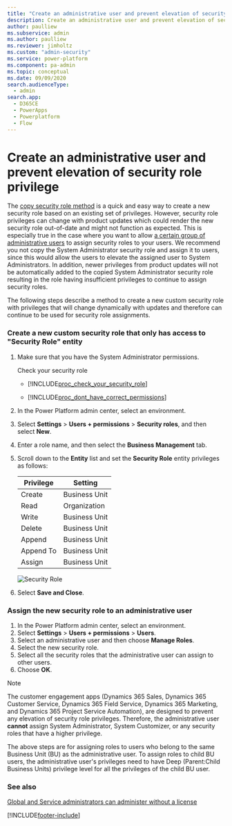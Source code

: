 ```yaml
---
title: "Create an administrative user and prevent elevation of security role privilege  | MicrosoftDocs"
description: Create an administrative user and prevent elevation of security role privilege
author: paulliew
ms.subservice: admin
ms.author: paulliew
ms.reviewer: jimholtz
ms.custom: "admin-security"
ms.service: power-platform
ms.component: pa-admin
ms.topic: conceptual
ms.date: 09/09/2020
search.audienceType: 
  - admin
search.app:
  - D365CE
  - PowerApps
  - Powerplatform
  - Flow
---
```

# Create an administrative user and prevent elevation of security role privilege

The [copy security role method](copy-security-role.md) is a quick and easy way to create a new security role based on an existing set of privileges. However, security role privileges can change with product updates which could render the new security role out-of-date and might not function as expected. This is especially true in the case where you want to allow [a certain group of administrative users](create-users-assign-online-security-roles.md#create-an-administrative-user-account) to assign security roles to your users.  We recommend you not copy the System Administrator security role and assign it to users, since this would allow the users to elevate the assigned user to System Administrators.  In addition, newer privileges from product updates will not be automatically added to the copied System Administrator security role resulting in the role having insufficient privileges to continue to assign security roles.

The following steps describe a method to create a new custom security role with privileges that will change dynamically with updates and therefore can continue to be used for security role assignments.

### Create a new custom security role that only has access to "Security Role" entity

1. Make sure that you have the System Administrator permissions.

    Check your security role  

   - [!INCLUDE[proc_check_your_security_role](../includes/proc-check-your-security-role.md)]  

   - [!INCLUDE[proc_dont_have_correct_permissions](../includes/proc-dont-have-correct-permissions.md)]  

2. In the Power Platform admin center, select an environment. 

3. Select **Settings** > **Users + permissions** > **Security roles**, and then select **New**.
4. Enter a role name, and then select the **Business Management** tab.
5. Scroll down to the **Entity** list and set the **Security Role** entity privileges as follows:

   |Privilege  |Setting  |
   |---------|---------|
   |Create     |Business Unit         |
   |Read     |Organization         |
   |Write     |Business Unit         |
   |Delete     |Business Unit         |
   |Append     |Business Unit         |
   |Append To     |Business Unit         |
   |Assign     |Business Unit         |

   ![Security Role](media/security-role.png)

6. Select **Save and Close**.

### Assign the new security role to an administrative user

1. In the Power Platform admin center, select an environment. 
2. Select **Settings** > **Users + permissions** > **Users**.
3. Select an administrative user and then choose **Manage Roles**.
4. Select the new security role.
5. Select all the security roles that the administrative user can assign to other users.
6. Choose **OK**.

> [!NOTE]
> The customer engagement apps (Dynamics 365 Sales, Dynamics 365 Customer Service, Dynamics 365 Field Service, Dynamics 365 Marketing, and Dynamics 365 Project Service Automation), are designed to prevent any elevation of security role privileges. Therefore, the administrative user **cannot** assign System Administrator, System Customizer, or any security roles that have a higher privilege.
>
> The above steps are for assigning roles to users who belong to the same Business Unit (BU) as the administrative user.  To assign roles to child BU users, the administrative user's privileges need to have Deep (Parent:Child Business Units) privilege level for all the privileges of the child BU user. 

### See also
[Global and Service administrators can administer without a license](global-service-administrators-can-administer-without-license.md)


[!INCLUDE[footer-include](../includes/footer-banner.md)]